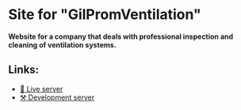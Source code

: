 # Site for "GilPromVentilation"

**Website for a company that deals with professional inspection and cleaning of ventilation systems.**

## Links:
* [:rocket: Live server](http://gvent35.ru)
* [:hammer_and_pick: Development server](https://dev.smarto.pro/gvent35/)